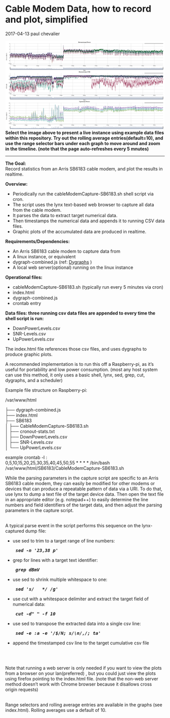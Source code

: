 
<H1> Cable Modem Data, how to record and plot, simplified</H1>

2017-04-13 paul chevalier

<a href="https://rawgit.com/epc002/cablemodemdata/master/index.html"> <img src="./misc/example-graphs.png" alt= "Select this for a live dygraph using example files within this repository"> </a>
<b> Select the image above to present a live instance using example data files within this repository. Try out the rolling average entries(default=10), and use the range selector bars under each graph to move around and zoom in the timeline. (note that the page auto-refreshes every 5 mnutes)</b>
_____
<p>
<b>The Goal:</b><br>
Record statistics from an Arris SB6183 cable modem, and plot the results in realtime.<br>
<p>
<b>Overview:</b><br>
<ul>
<li>Periodically run the cableModemCapture-SB6183.sh shell script via cron.</li>
<li>The script uses the lynx text-based web browser to capture all data from the cable modem.</li>
<li>It parses the data to extract target numerical data.</li>
<li>Then timestamps the numerical data and appends it to running CSV data files.</li>
<li>Graphic plots of the accumulated data are produced in realtime.</li>
</ul>

<b>Requirements/Dependencies:</b><br>
<ul>
<li>An Arris SB6183 cable modem to capture data from</li>
<li>A linux instance, or equivalent
<li>dygraph-combined.js  (ref:  <a href="http://dygraphs.com">Dygraphs</a>
 )</li>
<li>A local web server(optional) running on the linux instance</li>
</ul>

<b>Operational files:</b><br>
<ul>
<li>cableModemCapture-SB6183.sh  (typically run every 5 minutes via cron)</li>
<li>index.html</li>
<li>dygraph-combined.js</li>
<li>crontab entry</li>
</ul>

<b>Data files: three running csv data files are appended to every time the shell script is run:</b><p>
<ul>
<li>DownPowerLevels.csv </li>
<li>SNR-Levels.csv</li>
<li>UpPowerLevels.csv</li>
</ul>

The index.html  file references those csv files, and uses dygraphs to produce graphic plots.  

A recommended implementation is to run this off a Raspberry-pi, as it’s useful for portability and low power consumption. (most any host system can use this method, it only uses a basic shell, lynx, sed, grep, cut, dygraphs, and a scheduler)
<p>
Example file structure on Raspberry-pi:

/var/www/html

├── dygraph-combined.js<br>
├── index.html<br>
├── SB6183<br>
│   ├── CableModemCapture-SB6183.sh<br>
│   ├── cronout-stats.txt<br>
│   ├── DownPowerLevels.csv<br>
│   ├── SNR-Levels.csv<br>
│   └── UpPowerLevels.csv<br>


example crontab -l :<br>
0,5,10,15,20,25,30,35,40,45,50,55 * * * *  /bin/bash /var/www/html/SB6183/CableModemCapture-SB6183.sh
<br>

While the parsing parameters in the capture script are specific to an Arris SB6183 cable modem, they can easily be modified for other modems or devices that can produce a repeatable pattern of data via a URI.  To do that, use lynx to dump a text file of the target device data.  Then open the text file in an appropriate editor (e.g. notepad++) to easily determine the line numbers and field identifiers of the target data, and then adjust the parsing parameters in the capture script.
<br>
<br>

A typical parse event in the script performs this sequence on the lynx-captured dump file:
<br>
<ul>
<li> use sed to trim to a target range of line numbers:  <pre><i><b> sed -n '23,38 p' </i></b></pre> </li>
<li> grep for lines with a target text identifier: <pre><i><b> grep dBmV </i></b></pre> </li>
<li> use sed to shrink multiple whitespace to one: <pre><i><b> sed 's/   */ /g' </i></b></pre> </li>
<li> use cut with a whitespace delimiter and extract the target field of numerical data: <pre><i><b> cut -d" " -f 10 </i></b></pre> </li>
<li> use sed to transpose the extracted data into a single csv line: <pre><i><b> sed -e :a -e '/$/N; s/\n/,/; ta'  </i></b></pre> </li>
<li> append the timestamped csv line to the target cumulative csv file </li>
</ul>

<br>
<br>

Note that running a web server is only needed if you want to view the plots from a browser on your lan(preferred) , but you could just view the plots using firefox pointing to the index.html file. (note that the non-web server method doesn’t work with Chrome browser because it disallows cross origin requests)

<br>
Range selectors and rolling average entries are available in the graphs (see index.html).
Rolling averages use a default of 10.
<br>
<br>
<p>




